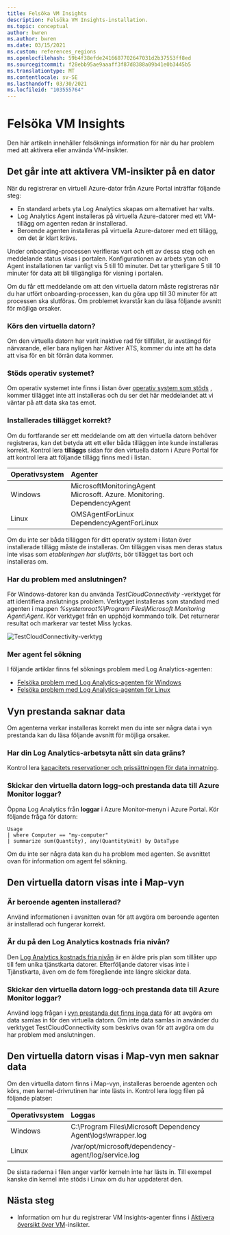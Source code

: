 ```yaml
---
title: Felsöka VM Insights
description: Felsöka VM Insights-installation.
ms.topic: conceptual
author: bwren
ms.author: bwren
ms.date: 03/15/2021
ms.custom: references_regions
ms.openlocfilehash: 59b4f38efde2416687702647031d2b37553ff8ed
ms.sourcegitcommit: f28ebb95ae9aaaff3f87d8388a09b41e0b3445b5
ms.translationtype: MT
ms.contentlocale: sv-SE
ms.lasthandoff: 03/30/2021
ms.locfileid: "103555764"
---
```

# <a name="troubleshoot-vm-insights"></a>Felsöka VM Insights
Den här artikeln innehåller felsöknings information för när du har problem med att aktivera eller använda VM-insikter.

## <a name="cannot-enable-vm-insights-on-a-machine"></a>Det går inte att aktivera VM-insikter på en dator
När du registrerar en virtuell Azure-dator från Azure Portal inträffar följande steg:

- En standard arbets yta Log Analytics skapas om alternativet har valts.
- Log Analytics Agent installeras på virtuella Azure-datorer med ett VM-tillägg om agenten redan är installerad.
- Beroende agenten installeras på virtuella Azure-datorer med ett tillägg, om det är klart krävs.
  
Under onboarding-processen verifieras vart och ett av dessa steg och en meddelande status visas i portalen. Konfigurationen av arbets ytan och Agent installationen tar vanligt vis 5 till 10 minuter. Det tar ytterligare 5 till 10 minuter för data att bli tillgängliga för visning i portalen.

Om du får ett meddelande om att den virtuella datorn måste registreras när du har utfört onboarding-processen, kan du göra upp till 30 minuter för att processen ska slutföras. Om problemet kvarstår kan du läsa följande avsnitt för möjliga orsaker.

### <a name="is-the-virtual-machine-running"></a>Körs den virtuella datorn?
 Om den virtuella datorn har varit inaktive rad för tillfället, är avstängd för närvarande, eller bara nyligen har Aktiver ATS, kommer du inte att ha data att visa för en bit förrän data kommer.

### <a name="is-the-operating-system-supported"></a>Stöds operativ systemet?
Om operativ systemet inte finns i listan över [operativ system som stöds](vminsights-enable-overview.md#supported-operating-systems) , kommer tillägget inte att installeras och du ser det här meddelandet att vi väntar på att data ska tas emot.

### <a name="did-the-extension-install-properly"></a>Installerades tillägget korrekt?
Om du fortfarande ser ett meddelande om att den virtuella datorn behöver registreras, kan det betyda att ett eller båda tilläggen inte kunde installeras korrekt. Kontrol lera **tilläggs** sidan för den virtuella datorn i Azure Portal för att kontrol lera att följande tillägg finns med i listan.

| Operativsystem | Agenter | 
|:---|:---|
| Windows | MicrosoftMonitoringAgent<br>Microsoft. Azure. Monitoring. DependencyAgent |
| Linux | OMSAgentForLinux<br>DependencyAgentForLinux |

Om du inte ser båda tilläggen för ditt operativ system i listan över installerade tillägg måste de installeras. Om tilläggen visas men deras status inte visas som *etableringen har slutförts*, bör tillägget tas bort och installeras om.

### <a name="do-you-have-connectivity-issues"></a>Har du problem med anslutningen?
För Windows-datorer kan du använda  *TestCloudConnectivity* -verktyget för att identifiera anslutnings problem. Verktyget installeras som standard med agenten i mappen *%systemroot%\Program Files\Microsoft Monitoring Agent\Agent*. Kör verktyget från en upphöjd kommando tolk. Det returnerar resultat och markerar var testet Miss lyckas. 

![TestCloudConnectivity-verktyg](media/vminsights-troubleshoot/test-cloud-connectivity.png)

### <a name="more-agent-troubleshooting"></a>Mer agent fel sökning

I följande artiklar finns fel söknings problem med Log Analytics-agenten:

- [Felsöka problem med Log Analytics-agenten för Windows](../agents/agent-windows-troubleshoot.md)
- [Felsöka problem med Log Analytics-agenten för Linux](../agents/agent-linux-troubleshoot.md)

## <a name="performance-view-has-no-data"></a>Vyn prestanda saknar data
Om agenterna verkar installeras korrekt men du inte ser några data i vyn prestanda kan du läsa följande avsnitt för möjliga orsaker.

### <a name="has-your-log-analytics-workspace-reached-its-data-limit"></a>Har din Log Analytics-arbetsyta nått sin data gräns?
Kontrol lera [kapacitets reservationer och prissättningen för data inmatning](https://azure.microsoft.com/pricing/details/monitor/).

### <a name="is-your-virtual-machine-sending-log-and-performance-data-to-azure-monitor-logs"></a>Skickar den virtuella datorn logg-och prestanda data till Azure Monitor loggar?

Öppna Log Analytics från **loggar** i Azure Monitor-menyn i Azure Portal. Kör följande fråga för datorn:

```kuso
Usage 
| where Computer == "my-computer" 
| summarize sum(Quantity), any(QuantityUnit) by DataType
```

Om du inte ser några data kan du ha problem med agenten. Se avsnittet ovan för information om agent fel sökning.

## <a name="virtual-machine-doesnt-appear-in-map-view"></a>Den virtuella datorn visas inte i Map-vyn

### <a name="is-the-dependency-agent-installed"></a>Är beroende agenten installerad?
 Använd informationen i avsnitten ovan för att avgöra om beroende agenten är installerad och fungerar korrekt.

### <a name="are-you-on-the-log-analytics-free-tier"></a>Är du på den Log Analytics kostnads fria nivån?
Den [Log Analytics kostnads fria nivån](https://azure.microsoft.com/pricing/details/monitor/) är en äldre pris plan som tillåter upp till fem unika tjänstkarta datorer. Efterföljande datorer visas inte i Tjänstkarta, även om de fem föregående inte längre skickar data.

### <a name="is-your-virtual-machine-sending-log-and-performance-data-to-azure-monitor-logs"></a>Skickar den virtuella datorn logg-och prestanda data till Azure Monitor loggar?
Använd logg frågan i [vyn prestanda det finns inga data](#performance-view-has-no-data) för att avgöra om data samlas in för den virtuella datorn. Om inte data samlas in använder du verktyget TestCloudConnectivity som beskrivs ovan för att avgöra om du har problem med anslutningen.


## <a name="virtual-machine-appears-in-map-view-but-has-missing-data"></a>Den virtuella datorn visas i Map-vyn men saknar data
Om den virtuella datorn finns i Map-vyn, installeras beroende agenten och körs, men kernel-drivrutinen har inte lästs in. Kontrol lera logg filen på följande platser:

| Operativsystem | Loggas | 
|:---|:---|
| Windows | C:\Program Files\Microsoft Dependency Agent\logs\wrapper.log |
| Linux | /var/opt/microsoft/dependency-agent/log/service.log |

De sista raderna i filen anger varför kerneln inte har lästs in. Till exempel kanske din kernel inte stöds i Linux om du har uppdaterat den.
## <a name="next-steps"></a>Nästa steg

- Information om hur du registrerar VM Insights-agenter finns i [Aktivera översikt över VM](vminsights-enable-overview.md)-insikter.
